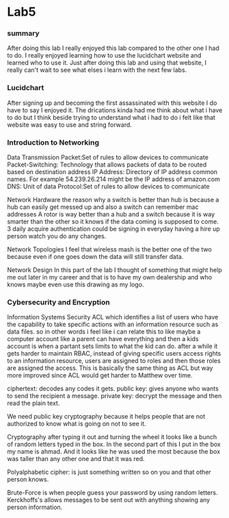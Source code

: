 # Lab5 
### summary
After doing this lab I really enjoyed this lab compared to the other one I had to do. I really enjoyed learning how to use the lucidchart website and learned who to use it. Just after doing this lab and using that website, I really can't wait to see what elses i learn with the next few labs.

### Lucidchart
After signing up and becoming the first assassinated with this website I do have to say I enjoyed it. The drications kinda had me think about what i have to do but I think beside trying to understand what i had to do i felt like that website was easy to use and string forward.

### Introduction to Networking
Data Transmission
Packet:Set of rules to allow devices to communicate 
Packet-Switching: Technology that allows packets of data to be routed based on destination address 
IP Address: Directory of IP address common names.  For example 54.239.26.214 might be the IP address of amazon.com 
DNS: Unit of data 
Protocol:Set of rules to allow devices to communicate 

Network Hardware 
the reason why a switch is better than hub is because a hub can easily get messed up and also a switch can remember mac addresses 
A rotor is way better than a hub and a switch because it is way smarter than the other so it knows if the data coming is supposed to come.
3 daily acquire authentication could be signing in everyday having a hire up person watch you do any changes.

Network Topologies
I feel that wireless mash is the better one of the two because even if one goes down the data will still transfer data.

Network Design
In this part of the lab I thought of something that might help me out later in my career and that is to have my own dealership and who knows maybe even use this drawing as my logo.

### Cybersecurity and Encryption 
Information Systems Security
ACL which identifies a list of users who have the capability to take specific actions with an information resource such as data files. so in other words i feel like i can relate this to like maybe a computer account like a parent can have everything and then a kids account is when a partant sets limits to what the kid can do. after a while it gets harder to maintain
 RBAC, instead of giving specific users access rights to an information resource, users are assigned to roles and then those roles are assigned the access.  This is basically the same thing as ACL but way more improved since ACL would get harder to Matthew over time.
 
 ciphertext: decodes any codes it gets.
 public key:  gives anyone who wants to send the recipient a message. 
 private key: decrypt the message and then read the plain text.
 
 We need public key cryptography because it helps people that are not authorized to know what  is going on not to see it.
 
 Cryptography 
 after typing it out and turning the wheel it looks like a bunch of random letters typed in the box. In the second part of this I put in the box my name is ahmad. And it looks like he was used the most because the box was taller than any other one and that it was red.
 
 Polyalphabetic cipher: is just something written so on you and that other person knows.
 
 Brute-Force is when people guess your password by using random letters.
 Kerckhoffs's allows messages to be sent out with anything showing any person information.


 
